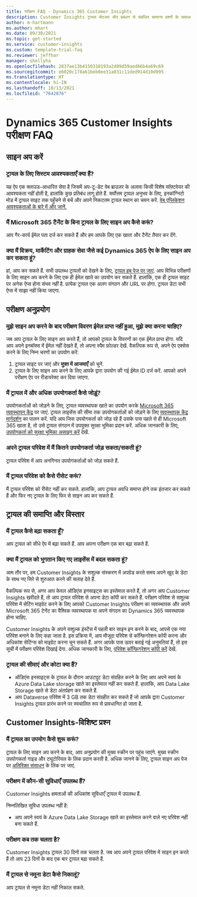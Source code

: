 ```yaml
---
title: परीक्षण FAQ - Dynamics 365 Customer Insights
description: Customer Insights ट्रायल सेटअप और प्रबंधन से संबंधित सामान्य प्रश्नों के समाधान. प्लेटफ़ॉर्म और ऐप-विशिष्ट समस्याओं को हल करने का तरीका जानें.
author: m-hartmann
ms.author: mhart
ms.date: 09/30/2021
ms.topic: get-started
ms.service: customer-insights
ms.custom: template-trial-faq
ms.reviewer: jeffhar
manager: shellyha
ms.openlocfilehash: 2837ae13b4150310193a2d09d59aed66b4a69c69
ms.sourcegitcommit: e6020c178a61beb0ee31a031c11ded914d10d995
ms.translationtype: HT
ms.contentlocale: hi-IN
ms.lasthandoff: 10/13/2021
ms.locfileid: "7642876"
---
```

# <a name="dynamics-365-customer-insights-trial-faq"></a>Dynamics 365 Customer Insights परीक्षण FAQ

## <a name="sign-up"></a>साइन अप करें

### <a name="what-are-the-system-requirements-for-the-trial"></a>ट्रायल के लिए सिस्टम आवश्यकताएँ क्या हैं?

यह ऐप एक क्लाउड-आधारित सेवा है जिसमें अप-टू-डेट वेब ब्राउज़र के अलावा किसी विशेष सॉफ़्टवेयर की आवश्यकता नहीं होती है, हालांकि कुछ प्रतिबंध लागू होते हैं. सर्वोत्तम ट्रायल अनुभव के लिए, इनकॉग्निटो मोड में ट्रायल साइट तक पहुँचने से बचें और अपने निकटतम ट्रायल स्थान का चयन करें. [वेब एप्लिकेशन आवश्यकताओं के बारे में और जानें.](/power-platform/admin/web-application-requirements)

### <a name="how-do-i-sign-up-for-the-trial-without-a-microsoft-365-tenant"></a>मैं Microsoft 365 टैनेंट के बिना ट्रायल के लिए साइन अप कैसे करूं?

आप गैर-कार्य ईमेल पता दर्ज कर सकते हैं और हम आपके लिए एक खाता और टैनेंट तैयार कर देंगे.

### <a name="can-i-sign-up-for-multiple-dynamics-365-apps-such-as-sales-marketing-and-customer-service"></a>क्या मैं विक्रय, मार्केटिंग और ग्राहक सेवा जैसे कई Dynamics 365 ऐप के लिए साइन अप कर सकता हूं?

हां, आप कर सकते हैं. सभी उपलब्ध ट्रायलों को देखने के लिए, [ट्रायल हब पेज पर जाएं](https://dynamics.microsoft.com/dynamics-365-free-trial). आप विभिन्न परीक्षणों के लिए साइन अप करने के लिए एक ही ईमेल खाते का उपयोग कर सकते हैं. हालांकि, एक ही ट्रायल साइट पर अनेक ऐप्स होना संभव नहीं है. प्रत्येक ट्रायल एक अलग संगठन और URL पर होगा. ट्रायल डेटा सभी ऐप्स में साझा नहीं किया जाएगा.

## <a name="trial-app"></a>परीक्षण अनुप्रयोग

### <a name="i-didnt-receive-the-trial-details-email-after-signing-up-what-should-i-do"></a>मुझे साइन अप करने के बाद परीक्षण विवरण ईमेल प्राप्त नहीं हुआ, मुझे क्या करना चाहिए?

जब आप ट्रायल के लिए साइन अप करते हैं, तो आपको ट्रायल के विवरणों का एक ईमेल प्राप्त होगा. यदि आप अपने इनबॉक्स में ईमेल नहीं देखते हैं, तो अपना स्पैम फ़ोल्डर देखें. वैकल्पिक रूप से, अपने ऐप एक्सेस करने के लिए निम्न चरणों का उपयोग करें:

1. ट्रायल साइट पर जाएं और **मुफ़्त में आजमाएँ** को चुनें.
1. ट्रायल के लिए साइन अप करने के लिए आपके द्वारा उपयोग की गई ईमेल ID दर्ज करें. आपको अपने परीक्षण ऐप पर रीडायरेक्ट कर दिया जाएगा.

### <a name="how-do-i-add-more-users-to-a-trial"></a>मैं ट्रायल में और अधिक उपयोगकर्ता कैसे जोड़ूं?

उपयोगकर्ताओं को जोड़ने के लिए, ट्रायल व्यवस्थापक खाते का उपयोग करके [Microsoft 365 व्यवस्थापन केंद्र](https://admin.microsoft.com) पर जाएं. ट्रायल लाइसेंस की सीमा तक उपयोगकर्ताओं को जोड़ने के लिए [व्यवस्थापक केंद्र मार्गदर्शन](/microsoft-365/admin/add-users/add-users) का पालन करें. यदि आप जिस उपयोगकर्ता को जोड़ रहे हैं उसके पास पहले से ही Microsoft 365 खाता है, तो उसे ट्रायल संगठन में उपयुक्त सुरक्षा भूमिका प्रदान करें. अधिक जानकारी के लिए, [उपयोगकर्ता को सुरक्षा भूमिका असाइन करें](/power-platform/admin/create-users-assign-online-security-roles#assign-a-security-role-to-a-user) देखें.

### <a name="how-many-users-can-i-add-to-my-trial-environment"></a>अपने ट्रायल परिवेश में मैं कितने उपयोगकर्ता जोड़ सकता/सकती हूं?

ट्रायल परिवेश में आप अनगिनत उपयोगकर्ताओं को जोड़ सकते हैं.

### <a name="how-do-i-reset-the-trial-environment"></a>मैं ट्रायल परिवेश को कैसे रीसेट करूं?

मैं ट्रायल परिवेश को रीसेट नहीं कर सकते. हालांकि, आप ट्रायल अवधि समाप्त होने तक इंतजार कर सकते हैं और फिर नए ट्रायल के लिए फिर से साइन अप कर सकते हैं.

## <a name="trial-expiration-and-extension"></a>ट्रायल की समाप्ति और विस्तार

### <a name="how-do-i-extend-the-trial"></a>मैं ट्रायल कैसे बढ़ा सकता हूँ?

आप ट्रायल को सीधे ऐप में बढ़ा सकते हैं. आप अपना परीक्षण एक बार बढ़ा सकते हैं.

### <a name="can-i-convert-the-trial-to-a-paid-license"></a>क्या मैं ट्रायल को भुगतान किए गए लाइसेंस में बदल सकता हूं?

आम तौर पर, हम Customer Insights के सशुल्क संस्करण में अपग्रेड करते समय अपने खुद के डेटा के साथ नए सिरे से शुरुआत करने की सलाह देते हैं. 

वैकल्पिक रूप से, अगर आप केवल ऑडिएंस इनसाइट्स का इस्तेमाल करते हैं, तो अगर आप Customer Insights खरीदते हैं, तो आप ट्रायल परिवेश से अपना डेटा कॉपी कर सकते हैं. परीक्षण परिवेश से सशुल्क परिवेश में सेटिंग माइग्रेट करने के लिए आपको Customer Insights परीक्षण का व्यवस्थापक और अपने Microsoft 365 टेनेंट का वैश्विक व्यवस्थापक या अपने संगठन का Dynamics 365 व्यवस्थापक होना चाहिए. 

Customer Insights के अपने सशुल्क इंस्टेंस में पहली बार साइन इन करने के बाद, आपसे एक नया परिवेश बनाने के लिए कहा जाता है. इस प्रक्रिया में, आप मौजूदा परिवेश से कॉन्फ़िगरेशन कॉपी करना और अधिकांश सेटिंग्स को माइग्रेट करना चुन सकते हैं. अगर आपके पास ऊपर बताई गई अनुमतियां हैं, तो इस सूची में परीक्षण परिवेश दिखाई देगा. अधिक जानकारी के लिए, [परिवेश कॉन्फ़िगरेशन कॉपी करें](audience-insights/manage-environments.md#copy-the-environment-configuration) देखें.

### <a name="what-are-the-trial-limits-and-quotas"></a>ट्रायल की सीमाएं और कोटा क्या हैं?

- ऑडिएंस इनसाइट्स के ट्रायल के दौरान आउटपुट डेटा संग्रहित करने के लिए आप अपने स्वयं के Azure Data Lake storage खाते का इस्तेमाल नहीं कर सकते हैं. हालांकि, आप Data Lake Storage खाते से डेटा अंतर्ग्रहण कर सकते हैं.
- आप Dataverse परिवेश में 3 GB तक डेटा संग्रहीत कर सकते हैं जो आपके द्वारा Customer Insights ट्रायल प्रारंभ करने पर स्वचालित रूप से प्रावधानित हो जाता है.

## <a name="customer-insights-specific-questions"></a>Customer Insights-विशिष्ट प्रश्न

### <a name="how-do-i-start-using-the-trial"></a>मैं ट्रायल का उपयोग कैसे शुरू करूं?

ट्रायल के लिए साइन अप करने के बाद, आप अनुप्रयोग की मुख्य स्क्रीन पर पहुंच जाएंगे. मुख्य स्क्रीन उपयोगकर्ता गाइड और ट्यूटोरियल के लिंक प्रदान करती है. अधिक जानने के लिए, ट्रायल साइन अप पेज पर [अतिरिक्त संसाधन](trial-signup.md#additional-resources) के लिंक पर जाएं.

### <a name="what-features-are-available-in-the-trial"></a>परीक्षण में कौन-सी सुविधाएँ उपलब्ध हैं?

Customer Insights क्षमताओं की अधिकांश सुविधाएँ ट्रायल में उपलब्ध हैं.

निम्नलिखित सुविधा उपलब्ध नहीं है: 
- आप अपने स्वयं के Azure Data Lake Storage खाते का इस्तेमाल करने वाले नए परिवेश नहीं बना सकते हैं.

### <a name="how-long-does-the-trial-last"></a>परीक्षण कब तक चलता है?

Customer Insights ट्रायल 30 दिनों तक चलता है. जब आप अपने ट्रायल परिवेश में साइन इन करते हैं तो आप 23 दिनों के बाद एक बार ट्रायल बढ़ा सकते हैं.

### <a name="how-do-i-remove-sample-data-from-the-trial"></a>मैं ट्रायल से नमूना डेटा कैसे निकालूं?

आप ट्रायल से नमूना डेटा नहीं निकाल सकते.
